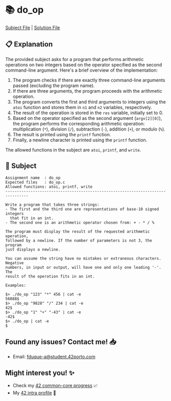 # :books: do_op

[Subject File](./subject.en.txt) | [Solution File](./do_op.c)

## :clipboard: Explanation

The provided subject asks for a program that performs arithmetic operations on two integers based on the operator specified as the second command-line argument. Here's a brief overview of the implementation:

1. The program checks if there are exactly three command-line arguments passed (excluding the program name).
2. If there are three arguments, the program proceeds with the arithmetic operation.
3. The program converts the first and third arguments to integers using the `atoi` function and stores them in `n1` and `n2` variables, respectively.
4. The result of the operation is stored in the `res` variable, initially set to 0.
5. Based on the operator specified as the second argument (`argv[2][0]`), the program performs the corresponding arithmetic operation: multiplication (`*`), division (`/`), subtraction (`-`), addition (`+`), or modulo (`%`).
6. The result is printed using the `printf` function.
7. Finally, a newline character is printed using the `printf` function.

The allowed functions in the subject are `atoi`, `printf`, and `write`.

## :pencil: Subject

```
Assignment name  : do_op
Expected files   : do_op.c
Allowed functions: atoi, printf, write
--------------------------------------------------------------------------------

Write a program that takes three strings:
- The first and the third one are representations of base-10 signed integers
  that fit in an int.
- The second one is an arithmetic operator chosen from: + - * / %

The program must display the result of the requested arithmetic operation,
followed by a newline. If the number of parameters is not 3, the program
just displays a newline.

You can assume the string have no mistakes or extraneous characters. Negative
numbers, in input or output, will have one and only one leading '-'. The
result of the operation fits in an int.

Examples:

$> ./do_op "123" "*" 456 | cat -e
56088$
$> ./do_op "9828" "/" 234 | cat -e
42$
$> ./do_op "1" "+" "-43" | cat -e
-42$
$> ./do_op | cat -e
$

```

## Found any issues? Contact me! 📥

- Email: fduque-a@student.42porto.com

## Might interest you! :sparkles:

- Check my [42 common-core progress](https://github.com/fduquea/42cursus) :chart_with_upwards_trend:
- My [42 intra profile](https://profile.intra.42.fr/users/fduque-a) :bust_in_silhouette: